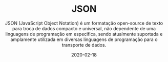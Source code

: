 ---
title: "JSON"
subtitle: JSON (JavaScript Object Notation) é um formatação open-source de texto para troca de dados compacto e universal, não dependente de uma linguagens de programação em especifica, sendo atualmente suportada e amplamente utilizada em diversas linguagens de programação para o transporte de dados.
date: 2020-02-18
infos: Mais conteúdo
---